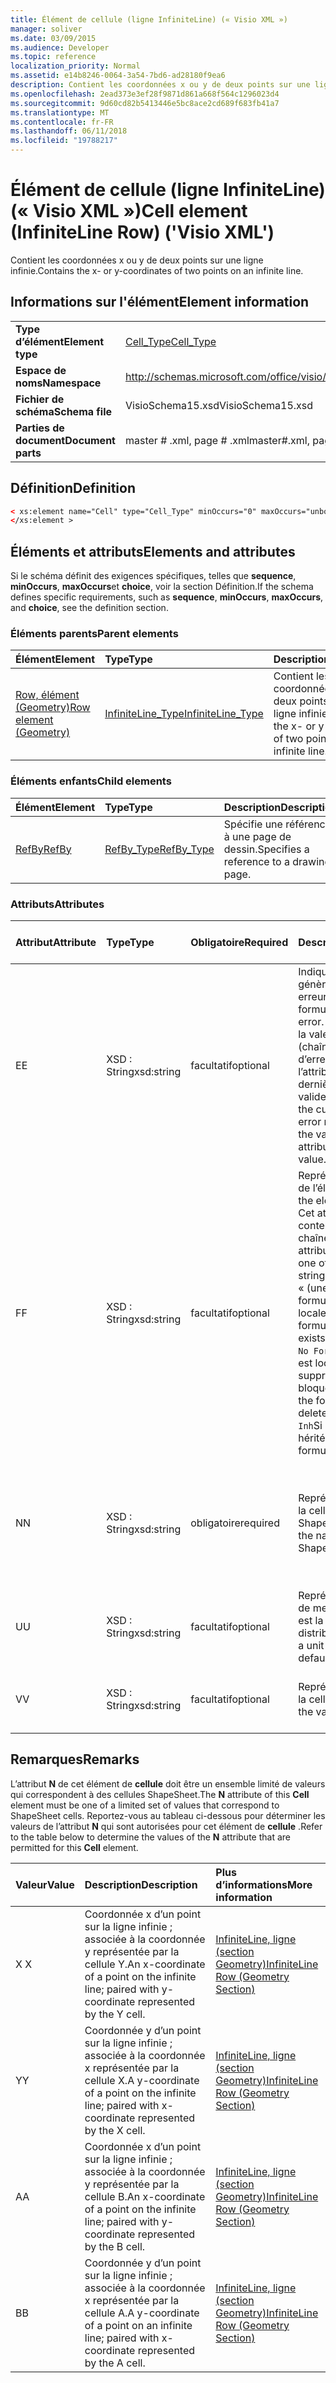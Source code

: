 ```yaml
---
title: Élément de cellule (ligne InfiniteLine) (« Visio XML »)
manager: soliver
ms.date: 03/09/2015
ms.audience: Developer
ms.topic: reference
localization_priority: Normal
ms.assetid: e14b8246-0064-3a54-7bd6-ad28180f9ea6
description: Contient les coordonnées x ou y de deux points sur une ligne infinie.
ms.openlocfilehash: 2ead373e3ef28f9871d861a668f564c1296023d4
ms.sourcegitcommit: 9d60cd82b5413446e5bc8ace2cd689f683fb41a7
ms.translationtype: MT
ms.contentlocale: fr-FR
ms.lasthandoff: 06/11/2018
ms.locfileid: "19788217"
---
```

# <a name="cell-element-infiniteline-row-visio-xml"></a><span data-ttu-id="1bf53-103">Élément de cellule (ligne InfiniteLine) (« Visio XML »)</span><span class="sxs-lookup"><span data-stu-id="1bf53-103">Cell element (InfiniteLine Row) ('Visio XML')</span></span>

<span data-ttu-id="1bf53-104">Contient les coordonnées x ou y de deux points sur une ligne infinie.</span><span class="sxs-lookup"><span data-stu-id="1bf53-104">Contains the x- or y-coordinates of two points on an infinite line.</span></span>
  
## <a name="element-information"></a><span data-ttu-id="1bf53-105">Informations sur l'élément</span><span class="sxs-lookup"><span data-stu-id="1bf53-105">Element information</span></span>

|||
|:-----|:-----|
|<span data-ttu-id="1bf53-106">**Type d’élément**</span><span class="sxs-lookup"><span data-stu-id="1bf53-106">**Element type**</span></span> <br/> |[<span data-ttu-id="1bf53-107">Cell_Type</span><span class="sxs-lookup"><span data-stu-id="1bf53-107">Cell_Type</span></span>](cell_type-complextypevisio-xml.md) <br/> |
|<span data-ttu-id="1bf53-108">**Espace de noms**</span><span class="sxs-lookup"><span data-stu-id="1bf53-108">**Namespace**</span></span> <br/> |http://schemas.microsoft.com/office/visio/2012/main  <br/> |
|<span data-ttu-id="1bf53-109">**Fichier de schéma**</span><span class="sxs-lookup"><span data-stu-id="1bf53-109">**Schema file**</span></span> <br/> |<span data-ttu-id="1bf53-110">VisioSchema15.xsd</span><span class="sxs-lookup"><span data-stu-id="1bf53-110">VisioSchema15.xsd</span></span>  <br/> |
|<span data-ttu-id="1bf53-111">**Parties de document**</span><span class="sxs-lookup"><span data-stu-id="1bf53-111">**Document parts**</span></span> <br/> |<span data-ttu-id="1bf53-112">master # .xml, page # .xml</span><span class="sxs-lookup"><span data-stu-id="1bf53-112">master#.xml, page#.xml</span></span>  <br/> |
   
## <a name="definition"></a><span data-ttu-id="1bf53-113">Définition</span><span class="sxs-lookup"><span data-stu-id="1bf53-113">Definition</span></span>

```XML
< xs:element name="Cell" type="Cell_Type" minOccurs="0" maxOccurs="unbounded" >
</xs:element >
```

## <a name="elements-and-attributes"></a><span data-ttu-id="1bf53-114">Éléments et attributs</span><span class="sxs-lookup"><span data-stu-id="1bf53-114">Elements and attributes</span></span>

<span data-ttu-id="1bf53-115">Si le schéma définit des exigences spécifiques, telles que **sequence**, **minOccurs**, **maxOccurs**et **choice**, voir la section Définition.</span><span class="sxs-lookup"><span data-stu-id="1bf53-115">If the schema defines specific requirements, such as **sequence**, **minOccurs**, **maxOccurs**, and **choice**, see the definition section.</span></span> 
  
### <a name="parent-elements"></a><span data-ttu-id="1bf53-116">Éléments parents</span><span class="sxs-lookup"><span data-stu-id="1bf53-116">Parent elements</span></span>

|<span data-ttu-id="1bf53-117">**Élément**</span><span class="sxs-lookup"><span data-stu-id="1bf53-117">**Element**</span></span>|<span data-ttu-id="1bf53-118">**Type**</span><span class="sxs-lookup"><span data-stu-id="1bf53-118">**Type**</span></span>|<span data-ttu-id="1bf53-119">**Description**</span><span class="sxs-lookup"><span data-stu-id="1bf53-119">**Description**</span></span>|
|:-----|:-----|:-----|
|[<span data-ttu-id="1bf53-120">Row, élément (Geometry)</span><span class="sxs-lookup"><span data-stu-id="1bf53-120">Row element (Geometry)</span></span>](row-element-geometry-sectionvisio-xml.md) <br/> |[<span data-ttu-id="1bf53-121">InfiniteLine_Type</span><span class="sxs-lookup"><span data-stu-id="1bf53-121">InfiniteLine_Type</span></span>](infiniteline_type-complextypevisio-xml.md) <br/> |<span data-ttu-id="1bf53-122">Contient les coordonnées x ou y de deux points sur une ligne infinie.</span><span class="sxs-lookup"><span data-stu-id="1bf53-122">Contains the x- or y-coordinates of two points on an infinite line.</span></span>  <br/> |
   
### <a name="child-elements"></a><span data-ttu-id="1bf53-123">Éléments enfants</span><span class="sxs-lookup"><span data-stu-id="1bf53-123">Child elements</span></span>

|<span data-ttu-id="1bf53-124">**Élément**</span><span class="sxs-lookup"><span data-stu-id="1bf53-124">**Element**</span></span>|<span data-ttu-id="1bf53-125">**Type**</span><span class="sxs-lookup"><span data-stu-id="1bf53-125">**Type**</span></span>|<span data-ttu-id="1bf53-126">**Description**</span><span class="sxs-lookup"><span data-stu-id="1bf53-126">**Description**</span></span>|
|:-----|:-----|:-----|
|[<span data-ttu-id="1bf53-127">RefBy</span><span class="sxs-lookup"><span data-stu-id="1bf53-127">RefBy</span></span>](refby-element-cell_type-complextypevisio-xml.md) <br/> |[<span data-ttu-id="1bf53-128">RefBy_Type</span><span class="sxs-lookup"><span data-stu-id="1bf53-128">RefBy_Type</span></span>](refby_type-complextypevisio-xml.md) <br/> |<span data-ttu-id="1bf53-129">Spécifie une référence à une page de dessin.</span><span class="sxs-lookup"><span data-stu-id="1bf53-129">Specifies a reference to a drawing page.</span></span>  <br/> |
   
### <a name="attributes"></a><span data-ttu-id="1bf53-130">Attributs</span><span class="sxs-lookup"><span data-stu-id="1bf53-130">Attributes</span></span>

|<span data-ttu-id="1bf53-131">**Attribut**</span><span class="sxs-lookup"><span data-stu-id="1bf53-131">**Attribute**</span></span>|<span data-ttu-id="1bf53-132">**Type**</span><span class="sxs-lookup"><span data-stu-id="1bf53-132">**Type**</span></span>|<span data-ttu-id="1bf53-133">**Obligatoire**</span><span class="sxs-lookup"><span data-stu-id="1bf53-133">**Required**</span></span>|<span data-ttu-id="1bf53-134">**Description**</span><span class="sxs-lookup"><span data-stu-id="1bf53-134">**Description**</span></span>|<span data-ttu-id="1bf53-135">**Valeurs possibles**</span><span class="sxs-lookup"><span data-stu-id="1bf53-135">**Possible values**</span></span>|
|:-----|:-----|:-----|:-----|:-----|
|<span data-ttu-id="1bf53-136">E</span><span class="sxs-lookup"><span data-stu-id="1bf53-136">E</span></span>  <br/> |<span data-ttu-id="1bf53-137">XSD : String</span><span class="sxs-lookup"><span data-stu-id="1bf53-137">xsd:string</span></span>  <br/> |<span data-ttu-id="1bf53-138">facultatif</span><span class="sxs-lookup"><span data-stu-id="1bf53-138">optional</span></span>  <br/> |<span data-ttu-id="1bf53-139">Indique que la formule génère une erreur.</span><span class="sxs-lookup"><span data-stu-id="1bf53-139">Indicates that the formula evaluates to an error.</span></span> <span data-ttu-id="1bf53-140">La valeur de **E** est la valeur actuelle (chaîne message d’erreur) ; la valeur de l’attribut de **V** est la dernière valeur valide.</span><span class="sxs-lookup"><span data-stu-id="1bf53-140">The value of **E** is the current value (an error message string); the value of the **V** attribute is the last valid value.</span></span>  <br/> |<span data-ttu-id="1bf53-141">Chaîne de message d’erreur.</span><span class="sxs-lookup"><span data-stu-id="1bf53-141">An error message string.</span></span>  <br/> |
|<span data-ttu-id="1bf53-142">F</span><span class="sxs-lookup"><span data-stu-id="1bf53-142">F</span></span>  <br/> |<span data-ttu-id="1bf53-143">XSD : String</span><span class="sxs-lookup"><span data-stu-id="1bf53-143">xsd:string</span></span>  <br/> |<span data-ttu-id="1bf53-144">facultatif</span><span class="sxs-lookup"><span data-stu-id="1bf53-144">optional</span></span>  <br/> | <span data-ttu-id="1bf53-145">Représente la formule de l’élément.</span><span class="sxs-lookup"><span data-stu-id="1bf53-145">Represents the element's formula.</span></span> <span data-ttu-id="1bf53-146">Cet attribut peut contenir une des chaînes suivantes :</span><span class="sxs-lookup"><span data-stu-id="1bf53-146">This attribute can contain one of the following strings:</span></span>  <br/>  <span data-ttu-id="1bf53-147">« (une formule) » si la formule existe localement</span><span class="sxs-lookup"><span data-stu-id="1bf53-147">'(some formula)' if the formula exists locally</span></span>  <br/>  <span data-ttu-id="1bf53-148">`No Formula`Si la formule est localement supprimée ou bloquée</span><span class="sxs-lookup"><span data-stu-id="1bf53-148">`No Formula` if the formula is locally deleted or blocked</span></span>  <br/>  <span data-ttu-id="1bf53-149">`Inh`Si la formule est héritée.</span><span class="sxs-lookup"><span data-stu-id="1bf53-149">`Inh` if the formula is inherited.</span></span>  <br/> |<span data-ttu-id="1bf53-150">Une formule.</span><span class="sxs-lookup"><span data-stu-id="1bf53-150">A formula.</span></span>  <br/> |
|<span data-ttu-id="1bf53-151">N</span><span class="sxs-lookup"><span data-stu-id="1bf53-151">N</span></span>  <br/> |<span data-ttu-id="1bf53-152">XSD : String</span><span class="sxs-lookup"><span data-stu-id="1bf53-152">xsd:string</span></span>  <br/> |<span data-ttu-id="1bf53-153">obligatoire</span><span class="sxs-lookup"><span data-stu-id="1bf53-153">required</span></span>  <br/> |<span data-ttu-id="1bf53-154">Représente le nom de la cellule de feuille ShapeSheet.</span><span class="sxs-lookup"><span data-stu-id="1bf53-154">Represents the name of the ShapeSheet cell.</span></span>  <br/> |<span data-ttu-id="1bf53-155">Le nom de la cellule de feuille ShapeSheet.</span><span class="sxs-lookup"><span data-stu-id="1bf53-155">The name of the ShapeSheet cell.</span></span>  <br/> <span data-ttu-id="1bf53-156">Voir la section Remarques ci-dessous.</span><span class="sxs-lookup"><span data-stu-id="1bf53-156">See the Remarks section below.</span></span>  <br/> |
|<span data-ttu-id="1bf53-157">U</span><span class="sxs-lookup"><span data-stu-id="1bf53-157">U</span></span>  <br/> |<span data-ttu-id="1bf53-158">XSD : String</span><span class="sxs-lookup"><span data-stu-id="1bf53-158">xsd:string</span></span>  <br/> |<span data-ttu-id="1bf53-159">facultatif</span><span class="sxs-lookup"><span data-stu-id="1bf53-159">optional</span></span>  <br/> |<span data-ttu-id="1bf53-160">Représente une unité de mesure par défaut est la liste de distribution.</span><span class="sxs-lookup"><span data-stu-id="1bf53-160">Represents a unit of measure The default is DL.</span></span>  <br/> |<span data-ttu-id="1bf53-161">Unités de la cellule.</span><span class="sxs-lookup"><span data-stu-id="1bf53-161">The units of the cell.</span></span>  <br/> |
|<span data-ttu-id="1bf53-162">V</span><span class="sxs-lookup"><span data-stu-id="1bf53-162">V</span></span>  <br/> |<span data-ttu-id="1bf53-163">XSD : String</span><span class="sxs-lookup"><span data-stu-id="1bf53-163">xsd:string</span></span>  <br/> |<span data-ttu-id="1bf53-164">facultatif</span><span class="sxs-lookup"><span data-stu-id="1bf53-164">optional</span></span>  <br/> |<span data-ttu-id="1bf53-165">Représente la valeur de la cellule.</span><span class="sxs-lookup"><span data-stu-id="1bf53-165">Represents the value of the cell.</span></span>  <br/> |<span data-ttu-id="1bf53-166">La valeur de la cellule de feuille ShapeSheet.</span><span class="sxs-lookup"><span data-stu-id="1bf53-166">The value of the ShapeSheet cell.</span></span>  <br/> |
   
## <a name="remarks"></a><span data-ttu-id="1bf53-167">Remarques</span><span class="sxs-lookup"><span data-stu-id="1bf53-167">Remarks</span></span>

<span data-ttu-id="1bf53-168">L’attribut **N** de cet élément de **cellule** doit être un ensemble limité de valeurs qui correspondent à des cellules ShapeSheet.</span><span class="sxs-lookup"><span data-stu-id="1bf53-168">The **N** attribute of this **Cell** element must be one of a limited set of values that correspond to ShapeSheet cells.</span></span> <span data-ttu-id="1bf53-169">Reportez-vous au tableau ci-dessous pour déterminer les valeurs de l’attribut **N** qui sont autorisées pour cet élément de **cellule** .</span><span class="sxs-lookup"><span data-stu-id="1bf53-169">Refer to the table below to determine the values of the **N** attribute that are permitted for this **Cell** element.</span></span> 
  
|<span data-ttu-id="1bf53-170">**Valeur**</span><span class="sxs-lookup"><span data-stu-id="1bf53-170">**Value**</span></span>|<span data-ttu-id="1bf53-171">**Description**</span><span class="sxs-lookup"><span data-stu-id="1bf53-171">**Description**</span></span>|<span data-ttu-id="1bf53-172">**Plus d’informations**</span><span class="sxs-lookup"><span data-stu-id="1bf53-172">**More information**</span></span>|
|:-----|:-----|:-----|
|<span data-ttu-id="1bf53-173">X </span><span class="sxs-lookup"><span data-stu-id="1bf53-173">X</span></span>  <br/> |<span data-ttu-id="1bf53-174">Coordonnée x d’un point sur la ligne infinie ; associée à la coordonnée y représentée par la cellule Y.</span><span class="sxs-lookup"><span data-stu-id="1bf53-174">An x-coordinate of a point on the infinite line; paired with y-coordinate represented by the Y cell.</span></span>  <br/> |[<span data-ttu-id="1bf53-175">InfiniteLine, ligne (section Geometry)</span><span class="sxs-lookup"><span data-stu-id="1bf53-175">InfiniteLine Row (Geometry Section)</span></span>](infiniteline-row-geometry-section.md) <br/> |
|<span data-ttu-id="1bf53-176">Y</span><span class="sxs-lookup"><span data-stu-id="1bf53-176">Y</span></span>  <br/> |<span data-ttu-id="1bf53-177">Coordonnée y d’un point sur la ligne infinie ; associée à la coordonnée x représentée par la cellule X.</span><span class="sxs-lookup"><span data-stu-id="1bf53-177">A y-coordinate of a point on the infinite line; paired with x-coordinate represented by the X cell.</span></span>  <br/> |[<span data-ttu-id="1bf53-178">InfiniteLine, ligne (section Geometry)</span><span class="sxs-lookup"><span data-stu-id="1bf53-178">InfiniteLine Row (Geometry Section)</span></span>](infiniteline-row-geometry-section.md) <br/> |
|<span data-ttu-id="1bf53-179">A</span><span class="sxs-lookup"><span data-stu-id="1bf53-179">A</span></span>  <br/> |<span data-ttu-id="1bf53-180">Coordonnée x d’un point sur la ligne infinie ; associée à la coordonnée y représentée par la cellule B.</span><span class="sxs-lookup"><span data-stu-id="1bf53-180">An x-coordinate of a point on the infinite line; paired with y-coordinate represented by the B cell.</span></span>  <br/> |[<span data-ttu-id="1bf53-181">InfiniteLine, ligne (section Geometry)</span><span class="sxs-lookup"><span data-stu-id="1bf53-181">InfiniteLine Row (Geometry Section)</span></span>](infiniteline-row-geometry-section.md) <br/> |
|<span data-ttu-id="1bf53-182">B</span><span class="sxs-lookup"><span data-stu-id="1bf53-182">B</span></span>  <br/> |<span data-ttu-id="1bf53-183">Coordonnée y d’un point sur la ligne infinie ; associée à la coordonnée x représentée par la cellule A.</span><span class="sxs-lookup"><span data-stu-id="1bf53-183">A y-coordinate of a point on an infinite line; paired with x-coordinate represented by the A cell.</span></span>  <br/> |[<span data-ttu-id="1bf53-184">InfiniteLine, ligne (section Geometry)</span><span class="sxs-lookup"><span data-stu-id="1bf53-184">InfiniteLine Row (Geometry Section)</span></span>](infiniteline-row-geometry-section.md) <br/> |
   

